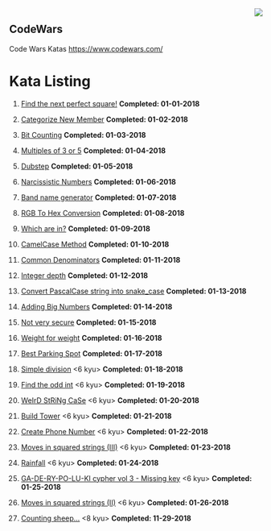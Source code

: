 <img src="http://www.dvlpr-life.com/images/IMG_3654.png" align="right">

## CodeWars

Code Wars Katas
https://www.codewars.com/

Kata Listing
=================
1. [Find the next perfect square!](https://www.codewars.com/kata/56269eb78ad2e4ced1000013 "Find the next perfect square!")
    **Completed: 01-01-2018**

2. [Categorize New Member](https://www.codewars.com/kata/5502c9e7b3216ec63c0001aa "Categorize New Member")
    **Completed: 01-02-2018**

3. [Bit Counting](https://www.codewars.com/kata/526571aae218b8ee490006f4 "Bit Counting")
    **Completed: 01-03-2018**

4. [Multiples of 3 or 5](https://www.codewars.com/kata/514b92a657cdc65150000006 "Multiples of 3 or 5")
    **Completed: 01-04-2018**

5. [Dubstep](https://www.codewars.com/kata/551dc350bf4e526099000ae5 "Dubstep")
    **Completed: 01-05-2018**

6. [Narcissistic Numbers](https://www.codewars.com/kata/narcissistic-numbers "Narcissistic Numbers")
    **Completed: 01-06-2018**

7. [Band name generator](https://www.codewars.com/kata/59727ff285281a44e3000011 "Band name generator")
    **Completed: 01-07-2018**

8. [RGB To Hex Conversion](https://www.codewars.com/kata/513e08acc600c94f01000001 "RGB To Hex Conversion")
    **Completed: 01-08-2018**

9. [Which are in?](https://www.codewars.com/kata/550554fd08b86f84fe000a58 "Which are in?")
    **Completed: 01-09-2018**

10. [CamelCase Method](https://www.codewars.com/kata/587731fda577b3d1b0001196 "CamelCase Method")
    **Completed: 01-10-2018**

11. [Common Denominators](https://www.codewars.com/kata/54d7660d2daf68c619000d95 "Common Denominatorsr")
    **Completed: 01-11-2018**

12. [Integer depth](https://www.codewars.com/kata/59b401e24f98a813f9000026 "Integer depth")
    **Completed: 01-12-2018**

13. [Convert PascalCase string into snake_case](https://www.codewars.com/kata/529b418d533b76924600085d "Convert PascalCase string into snake_case")
    **Completed: 01-13-2018**

14. [Adding Big Numbers](https://www.codewars.com/kata/525f4206b73515bffb000b21 "Adding Big Numbers")
    **Completed: 01-14-2018**

15. [Not very secure](https://www.codewars.com/kata/526dbd6c8c0eb53254000110 "Not very secure")
    **Completed: 01-15-2018**

16. [Weight for weight](https://www.codewars.com/kata/55c6126177c9441a570000cc "Weight for weight")
    **Completed: 01-16-2018**

17. [Best Parking Spot](https://www.codewars.com/kata/5859aaf04facfeb0d4002051 "Best Parking Spot")
    **Completed: 01-17-2018**

18. [Simple division](https://www.codewars.com/kata/59ec2d112332430ce9000005 "Simple division") <6 kyu>
    **Completed: 01-18-2018**

19. [Find the odd int](https://www.codewars.com/kata/54da5a58ea159efa38000836 "Find the odd int") <6 kyu>
    **Completed: 01-19-2018**

20. [WeIrD StRiNg CaSe](https://www.codewars.com/kata/52b757663a95b11b3d00062d "WeIrD StRiNg CaSe") <6 kyu>
    **Completed: 01-20-2018**

21. [Build Tower](https://www.codewars.com/kata/576757b1df89ecf5bd00073b "Build Tower") <6 kyu>
    **Completed: 01-21-2018**

22. [Create Phone Number](https://www.codewars.com/kata/525f50e3b73515a6db000b83 "Create Phone Number") <6 kyu>
    **Completed: 01-22-2018**

23. [Moves in squared strings (III)](https://www.codewars.com/kata/56dbeec613c2f63be4000be6 "Moves in squared strings (III)") <6 kyu>
    **Completed: 01-23-2018**

24. [Rainfall](https://www.codewars.com/kata/56a32dd6e4f4748cc3000006 "Rainfall") <6 kyu>
    **Completed: 01-24-2018**

25. [GA-DE-RY-PO-LU-KI cypher vol 3 - Missing key](https://www.codewars.com/kata/592bdf59912f2209710000e9 "GA-DE-RY-PO-LU-KI cypher vol 3 - Missing key") <6 kyu>
    **Completed: 01-25-2018**

26. [Moves in squared strings (II)](https://www.codewars.com/kata/56dbe7f113c2f63570000b86/ "Moves in squared strings (II)") <6 kyu>
    **Completed: 01-26-2018**

27. [Counting sheep...](https://www.codewars.com/kata/54edbc7200b811e956000556 "Counting sheep...") <8 kyu>
    **Completed: 11-29-2018**

